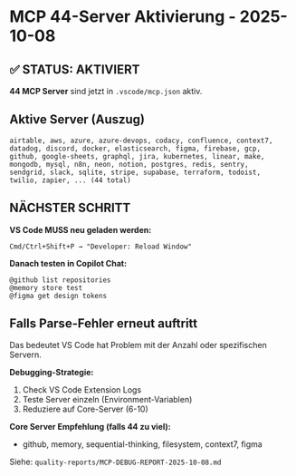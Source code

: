 # MCP 44-Server Aktivierung - 2025-10-08

## ✅ STATUS: AKTIVIERT

**44 MCP Server** sind jetzt in `.vscode/mcp.json` aktiv.

## Aktive Server (Auszug)

```
airtable, aws, azure, azure-devops, codacy, confluence, context7,
datadog, discord, docker, elasticsearch, figma, firebase, gcp,
github, google-sheets, graphql, jira, kubernetes, linear, make,
mongodb, mysql, n8n, neon, notion, postgres, redis, sentry,
sendgrid, slack, sqlite, stripe, supabase, terraform, todoist,
twilio, zapier, ... (44 total)
```

## NÄCHSTER SCHRITT

**VS Code MUSS neu geladen werden:**

```
Cmd/Ctrl+Shift+P → "Developer: Reload Window"
```

**Danach testen in Copilot Chat:**

```
@github list repositories
@memory store test
@figma get design tokens
```

## Falls Parse-Fehler erneut auftritt

Das bedeutet VS Code hat Problem mit der Anzahl oder spezifischen Servern.

**Debugging-Strategie:**

1. Check VS Code Extension Logs
2. Teste Server einzeln (Environment-Variablen)
3. Reduziere auf Core-Server (6-10)

**Core Server Empfehlung (falls 44 zu viel):**

- github, memory, sequential-thinking, filesystem, context7, figma

Siehe: `quality-reports/MCP-DEBUG-REPORT-2025-10-08.md`

